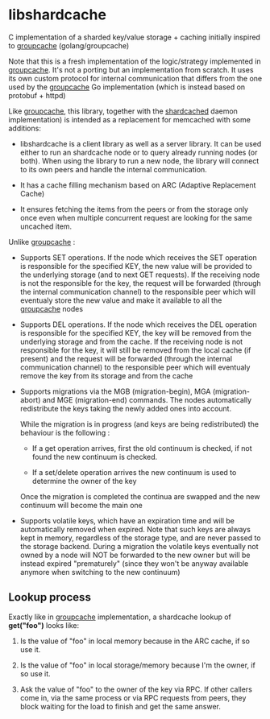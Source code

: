libshardcache
======

C implementation of a sharded key/value storage + caching 
initially inspired to [groupcache](http://github.com/golang/groupcache "groupcache") (golang/groupcache)

Note that this is a fresh implementation of the logic/strategy
implemented in [groupcache](http://github.com/golang/groupcache "groupcache").
It's not a porting but an implementation from scratch.
It uses its own custom protocol for internal communication that differs from the one
used by the [groupcache](http://github.com/golang/groupcache "groupcache") Go implementation
(which is instead based on protobuf + httpd)

Like [groupcache](http://github.com/golang/groupcache "groupcache"),
this library, together with the [shardcached](http://github.com/xant/shardcached "shardcached") daemon implementation)
is intended as a replacement for memcached with some additions:

 * libshardcache is a client library as well as a server library.
   It can be used either to run an shardcache node or to query already running nodes (or both).
   When using the library to run a new node, the library will connect to its own peers and handle
   the internal communication.

 * It has a cache filling mechanism based on ARC (Adaptive Replacement Cache)

 * It ensures fetching the items from the peers or from the storage only once
   even when multiple concurrent request are looking for the same uncached item.

Unlike [groupcache](http://github.com/golang/groupcache "groupcache") :

 * Supports SET operations. If the node which receives the SET operation
   is responsible for the specified KEY, the new value will be provided to
   the underlying storage (and to next GET requests).
   If the receiving node is not the responsible for the key, the request
   will be forwarded (through the internal communication channel)
   to the responsible peer which will eventualy store the new value and make it
   available to all the [groupcache](http://github.com/golang/groupcache "groupcache") nodes
 
 * Supports DEL operations. If the node which receives the DEL operation
   is responsible for the specified KEY, the key will be removed from the
   underlying storage and from the cache.
   If the receiving node is not responsible for the key, it will still
   be removed from the local cache (if present) and the request will be
   forwarded (through the internal communication channel) to the
   responsible peer which will eventualy remove the key from its storage
   and from the cache

 * Supports migrations via the MGB (migration-begin), MGA (migration-abort)
   and MGE (migration-end) commands. The nodes automatically redistribute
   the keys taking the newly added ones into account.
   
   While the migration is in progress (and keys are being redistributed) 
   the behaviour is the following :

   - If a get operation arrives, first the old continuum is checked,
     if not found the new continuum is checked.
     
   - If a set/delete operation arrives the new continuum is used
     to determine the owner of the key

   Once the migration is completed the continua are swapped and the new
   continuum will become the main one

  * Supports volatile keys, which have an expiration time and will be automatically removed when expired.
    Note that such keys are always kept in memory, regardless of the storage type, and are never 
    passed to the storage backend.
    During a migration the volatile keys eventually not owned by a node will NOT be forwarded to
    the new owner but will be instead expired "prematurely" (since they won't be anyway available anymore
    when switching to the new continuum)

## Lookup process

Exactly like in [groupcache](http://github.com/golang/groupcache "groupcache") implementation, a shardcache lookup of **get("foo")** looks like:

 1. Is the value of "foo" in local memory because in the ARC cache, if so use it.

 2. Is the value of "foo" in local storage/memory because I'm the owner, if so use it.

 3. Ask the value of "foo" to the owner of the key via RPC.
    If other callers come in, via the same process or via RPC requests
    from peers, they block waiting for the load to finish and get the
    same answer. 

